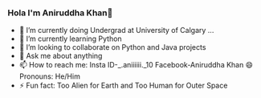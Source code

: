### Hola I'm Aniruddha Khan👋

- 🔭 I’m currently doing Undergrad at University of Calgary ...
- 🌱 I’m currently learning Python
- 👯 I’m looking to collaborate on Python and Java projects
- 💬 Ask me about anything 
- 📫 How to reach me: Insta ID-_.aniiiiii._10 Facebook-Aniruddha Khan
  😄 Pronouns: He/Him
- ⚡ Fun fact: Too Alien for Earth and Too Human for Outer Space
